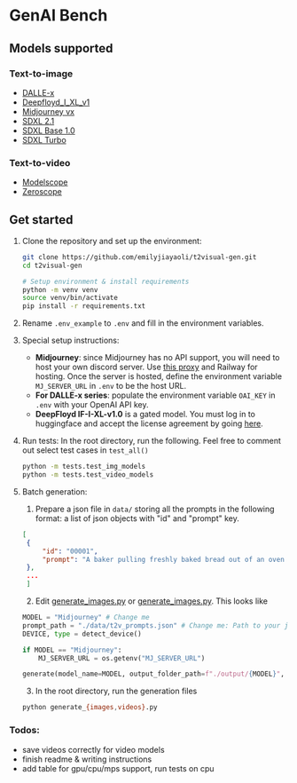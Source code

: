 # GenAI Bench

## Models supported
### Text-to-image
- [DALLE-x](https://openai.com/dall-e-3)
- [Deepfloyd_I_XL_v1](https://huggingface.co/DeepFloyd/IF-I-XL-v1.0)
- [Midjourney vx](https://www.midjourney.com/home)
- [SDXL 2.1](https://huggingface.co/stabilityai/stable-diffusion-2-1)
- [SDXL Base 1.0](https://huggingface.co/stabilityai/stable-diffusion-xl-base-1.0)
- [SDXL Turbo](https://huggingface.co/stabilityai/sdxl-turbo)
### Text-to-video
- [Modelscope](https://huggingface.co/ali-vilab/modelscope-damo-text-to-video-synthesis)
- [Zeroscope](https://huggingface.co/cerspense/zeroscope_v2_576w)

## Get started
1. Clone the repository and set up the environment:
    ```bash
    git clone https://github.com/emilyjiayaoli/t2visual-gen.git
    cd t2visual-gen

    # Setup environment & install requirements
    python -m venv venv
    source venv/bin/activate
    pip install -r requirements.txt
    ```

2. Rename `.env_example` to `.env` and fill in the environment variables.

3. Special setup instructions:
   - **Midjourney**: since Midjourney has no API support, you will need to host your own discord server. Use [this proxy](https://github.com/novicezk/midjourney-proxy) and Railway for hosting. Once the server is hosted, define the environment variable `MJ_SERVER_URL` in `.env` to be the host URL.
   - **For DALLE-x series**: populate the environment variable `OAI_KEY` in `.env` with your OpenAI API key.
   - **DeepFloyd IF-I-XL-v1.0** is a gated model. You must log in to huggingface and accept the license agreement by going [here](https://huggingface.co/DeepFloyd/IF-I-XL-v1.0).

4. Run tests: In the root directory, run the following. Feel free to comment out select test cases in `test_all()`
    ```bash
    python -m tests.test_img_models
    python -m tests.test_video_models
    ```

5. Batch generation: 
   1. Prepare a json file in `data/` storing all the prompts in the following format: a list of json objects with "id" and "prompt" key.
   ```json
   [
    {
        "id": "00001",
        "prompt": "A baker pulling freshly baked bread out of an oven in a bakery.",
    },
    ...
    ]
   ```
   2. Edit [generate_images.py](./generate_images.py) or [generate_images.py](./generate_videos.py). This looks like
    ```python
    MODEL = "Midjourney" # Change me
    prompt_path = "./data/t2v_prompts.json" # Change me: Path to your json prompt file
    DEVICE, type = detect_device()

    if MODEL == "Midjourney":
        MJ_SERVER_URL = os.getenv("MJ_SERVER_URL") 
    
    generate(model_name=MODEL, output_folder_path=f"./output/{MODEL}", prompts_path=prompt_path)
    ```
   3. In the root directory, run the generation files
    ```bash 
    python generate_{images,videos}.py
    ```


### Todos:
- save videos correctly for video models
- finish readme & writing instructions
- add table for gpu/cpu/mps support, run tests on cpu